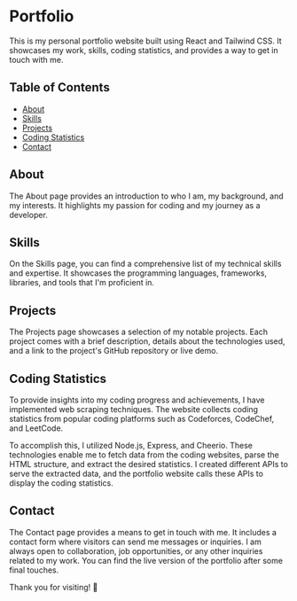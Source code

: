 # Portfolio

This is my personal portfolio website built using React and Tailwind CSS. It showcases my work, skills, coding statistics, and provides a way to get in touch with me.

## Table of Contents

- [About](#about)
- [Skills](#skills)
- [Projects](#projects)
- [Coding Statistics](#coding-statistics)
- [Contact](#contact)

## About

The About page provides an introduction to who I am, my background, and my interests. It highlights my passion for coding and my journey as a developer.

## Skills

On the Skills page, you can find a comprehensive list of my technical skills and expertise. It showcases the programming languages, frameworks, libraries, and tools that I'm proficient in.

## Projects

The Projects page showcases a selection of my notable projects. Each project comes with a brief description, details about the technologies used, and a link to the project's GitHub repository or live demo.

## Coding Statistics

To provide insights into my coding progress and achievements, I have implemented web scraping techniques. The website collects coding statistics from popular coding platforms such as Codeforces, CodeChef, and LeetCode.

To accomplish this, I utilized Node.js, Express, and Cheerio. These technologies enable me to fetch data from the coding websites, parse the HTML structure, and extract the desired statistics. I created different APIs to serve the extracted data, and the portfolio website calls these APIs to display the coding statistics.

## Contact

The Contact page provides a means to get in touch with me. It includes a contact form where visitors can send me messages or inquiries. I am always open to collaboration, job opportunities, or any other inquiries related to my work.
You can find the live version of the portfolio after some final touches.

Thank you for visiting! 💖



